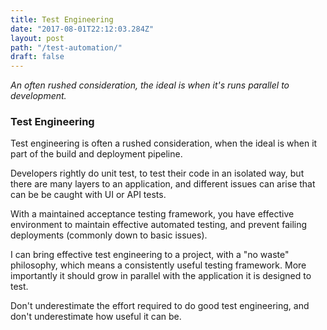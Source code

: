 ```yaml
---
title: Test Engineering
date: "2017-08-01T22:12:03.284Z"
layout: post
path: "/test-automation/"
draft: false
---
```


_An often rushed consideration, the ideal is when it's runs parallel to development._

### Test Engineering

Test engineering is often a rushed consideration, when the ideal is when it part of the build and deployment pipeline.

Developers rightly do unit test, to test their code in an isolated way, but there are many layers to an application, and different issues can arise that can be be caught with UI or API tests.

With a maintained acceptance testing framework, you have effective environment to maintain effective automated testing, and prevent failing deployments (commonly down to basic issues).

I can bring effective test engineering to a project, with a "no waste" philosophy, which means a consistently useful testing framework. More importantly it should grow in parallel with the application it is designed to test.

Don't underestimate the effort required to do good test engineering, and don't underestimate how useful it can be.